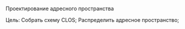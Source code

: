 Проектирование адресного пространства

Цель:
Собрать схему CLOS;
Распределить адресное пространство;
